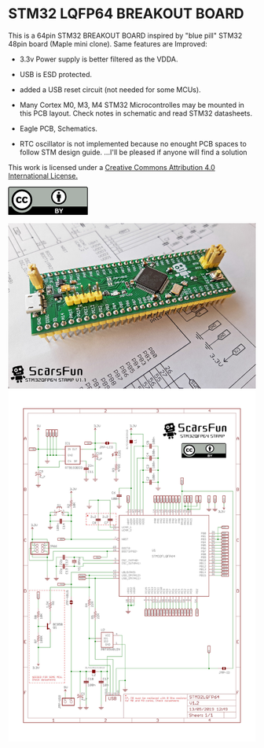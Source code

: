 # STM32 LQFP64 BREAKOUT BOARD

This is a 64pin STM32 BREAKOUT BOARD inspired by "blue pill" STM32 48pin board (Maple mini clone).
Same features are Improved:

* 3.3v Power supply is better filtered as the VDDA.
* USB is ESD protected.
* added a USB reset circuit (not needed for some MCUs).
* Many Cortex M0, M3, M4 STM32 Microcontrolles may be mounted in this PCB layout.
Check notes in schematic and read STM32 datasheets. 
* Eagle PCB, Schematics.

* RTC oscillator is not implemented because no enought PCB spaces to follow STM design guide. ...I'll be pleased if anyone will find a solution 

This work is licensed under a [Creative Commons Attribution 4.0 International License.](http://creativecommons.org/licenses/by/4.0/)

![CC](/images/cc.png)

 ![PCB_front](/images/Scarsfun11a.png)
 ![PCB_sch](/images/schematic.jpg)

